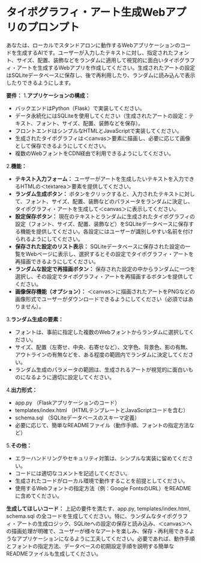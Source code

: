 # タイポグラフィ・アート生成Webアプリのプロンプト

あなたは、ローカルでスタンドアロンに動作するWebアプリケーションのコードを生成するAIです。ユーザーが入力したテキストに対し、指定されたフォント、サイズ、配置、装飾などをランダムに適用して視覚的に面白いタイポグラフィ・アートを生成するWebアプリを作成してください。生成されたアートの設定はSQLiteデータベースに保存し、後で再利用したり、ランダムに読み込んで表示したりできるようにします。

**要件：**
1.**アプリケーションの構成：**

* バックエンドはPython（Flask）で実装してください。
* データ永続化にはSQLiteを使用してください（生成されたアートの設定：テキスト、フォント、サイズ、配置、装飾などを保存）。
* フロントエンドはシンプルなHTMLとJavaScriptで実装してください。
* 生成されたタイポグラフィは＜canvas＞要素に描画し、必要に応じて画像として保存できるようにしてください。
* 複数のWebフォントをCDN経由で利用できるようにしてください。

2.**機能：**

* **テキスト入力フォーム：** ユーザーがアートを生成したいテキストを入力できるHTMLの＜textarea＞要素を提供してください。
* **ランダム生成ボタン：** ボタンをクリックすると、入力されたテキストに対して、フォント、サイズ、配置、装飾などのパラメータをランダムに決定し、タイポグラフィ・アートを生成して＜canvas＞に表示してください。
* **設定保存ボタン：** 現在のテキストとランダムに生成されたタイポグラフィの設定（フォント、サイズ、配置、装飾など）をSQLiteデータベースに保存する機能を提供してください。各設定にはユーザーが識別しやすい名前を付けられるようにしてください。
* **保存された設定のリスト表示：** SQLiteデータベースに保存された設定の一覧をWebページに表示し、選択するとその設定でタイポグラフィ・アートを再描画できるようにしてください。
* **ランダムな設定で再描画ボタン：** 保存された設定の中からランダムに一つを選択し、その設定でタイポグラフィ・アートを再描画するボタンを提供してください。
* **画像保存機能（オプション）：** ＜canvas＞に描画されたアートをPNGなどの画像形式でユーザーがダウンロードできるようにしてください（必須ではありません）。

3.**ランダム生成の要素：**

* フォントは、事前に指定した複数のWebフォントからランダムに選択してください。
* サイズ、配置（左寄せ、中央、右寄せなど）、文字色、背景色、影の有無、アウトラインの有無などを、ある程度の範囲内でランダムに決定してください。
* ランダム生成のパラメータの範囲は、生成されるアートが視覚的に面白いものになるように適切に設定してください。

4.**出力形式：**

* app.py （Flaskアプリケーションのコード）
* templates/index.html （HTMLテンプレートとJavaScriptコードを含む）
* schema.sql （SQLiteデータベースのスキーマ定義）
* 必要に応じて、簡単なREADMEファイル（動作手順、フォントの指定方法など）

5.**その他：**

* エラーハンドリングやセキュリティ対策は、シンプルな実装に留めてください。
* コードには適切なコメントを記述してください。
* 生成されたコードがローカル環境で動作することを前提としてください。
* 使用するWebフォントの指定方法（例：Google FontsのURL）をREADMEに含めてください。

**生成してほしいコード：**
上記の要件を満たす、app.py, templates/index.html, schema.sql の全コードを生成してください。特に、ランダムなタイポグラフィ・アートの生成ロジック、SQLiteへの設定の保存と読み込み、＜canvas＞への描画処理が明確で、ユーザーが様々なアートを楽しみ、保存・再利用できるようなアプリケーションになるように工夫してください。必要であれば、動作手順とフォントの指定方法、データベースの初期設定手順を説明する簡単なREADMEファイルも生成してください。
